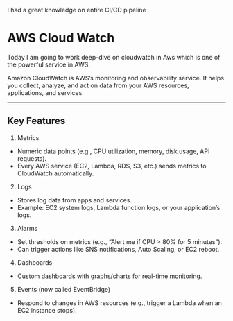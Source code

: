 I had a great knowledge on entire CI/CD pipeline

# AWS Cloud Watch
Today I am going to work deep-dive on cloudwatch in Aws which is one of the powerful service in AWS.

Amazon CloudWatch is AWS’s monitoring and observability service.
It helps you collect, analyze, and act on data from your AWS resources, applications, and services.

---

## Key Features

1. Metrics
- Numeric data points (e.g., CPU utilization, memory, disk usage, API requests).
- Every AWS service (EC2, Lambda, RDS, S3, etc.) sends metrics to CloudWatch automatically.

2. Logs
- Stores log data from apps and services.
- Example: EC2 system logs, Lambda function logs, or your application’s logs.

3. Alarms
- Set thresholds on metrics (e.g., “Alert me if CPU > 80% for 5 minutes”).
- Can trigger actions like SNS notifications, Auto Scaling, or EC2 reboot.

4. Dashboards
- Custom dashboards with graphs/charts for real-time monitoring.

5. Events (now called EventBridge)
- Respond to changes in AWS resources (e.g., trigger a Lambda when an EC2 instance stops).
